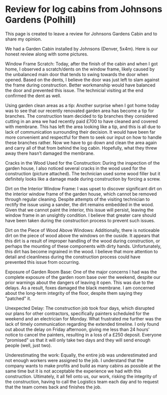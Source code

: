 # Review for log cabins from Johnsons Gardens (Polhill)

This page is created to leave a review for Johnsons Gardens Cabin and to share my opinion. 

We had a Garden Cabin installed by Johnsons (Denver, 5x4m). Here is our honest review along with some pictures.

Window Frame Scratch: Today, after the finish of the cabin and when I got home, I observed a scratch/dents on the window frame, likely caused by the unbalanced main door that tends to swing towards the door when opened. Based on the dents, I believe the door was just left to slam against the frame during construction. Better workmanship would have balanced the door and prevented this issue. The technicial visiting at the end confirmed the dent as well.

Using garden clean areas as a tip: Another surprise when I got home today was to see that our recently renovated garden area has become a tip for branches. The construction team decided to tip branches they considered cutting in an area we had recently paid £700 to have cleaned and covered with membrane. This has left the area looking like a tip, and this is all due to lack of communication surrounding their decision. It would have been far more convenient and respectful for them to seek our input on how to handle these branches rather. Now we have to go down and clean the area again and carry all of that from behind the log cabin. Hopefully, what they threw away there hasn’t damaged the membrane.

Cracks in the Wood Used for the Construction:
During the inspection of the garden house, I also noticed several cracks in the wood used for the construction (picture attached). The technician used some wood filler but it definitely looks like a damage made during construction by forcing a screw.

Dirt on the Interior Window Frame:
I was upset to discover significant dirt on the interior window frame of the garden house, which cannot be removed through regular cleaning. Despite attempts of the visiting technician to rectify the issue using a sander, the dirt remains embedded in the wood. Given that we cannot paint the interior, this issue will persist, leaving the window frame in an unsightly condition. I believe that greater care should have been taken during the construction process to prevent such issues.

Dirt on the Piece of Wood Above Windows:
Additionally, there is noticeable dirt on the piece of wood above the windows on the ouside. It appears that this dirt is a result of improper handling of the wood during construction, or perhaps the mounting of these components with dirty hands. Unfortunately, this dirt has become ingrained in the wood. I believe that more attention to detail and cleanliness during the construction process could have prevented this issue from occurring.

Exposure of Garden Room Base: One of the major concerns I had was the complete exposure of the garden room base over the weekend, despite our prior warnings about the dangers of leaving it open. This was due to the delays. As a result, foxes damaged the black membrane. I am concerned about the long-term integrity of the floor, despite them saying they "patched" it.

Unexpected Delay: The construction job took four days, which disrupted our plans for other contractors, specifically painters scheduled for the weekend and an electrician for Monday. What frustrated me further was the lack of timely communication regarding the extended timeline. I only found out about the delay on Friday afternoon, giving me less than 24 hours' notice to cancel the painters, resulting in a loss of a £250 deposit. Everyone "promised" us that it will only take two days and they will send enough people (well, just two).

Underestimating the work: Equally, the entire job was underestimated and not enough workers were assigned to the job. I understand that the company wants to make profits and build as many cabins as possible at the same time but it is not acceptable the experience we had with this construction. Ultimately, it all fell onto us, our work, risking the integrity of the construction, having to call the Logistics team each day and to request that the team comes back and finishes the job.

